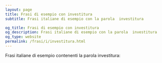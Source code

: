 ```yaml
---
layout: page
title: Frasi di esempio con investitura 
subtitle: Frasi italiane di esempio con la parola  investitura

og_title: Frasi di esempio con investitura 
og_description: Frasi italiane di esempio con la parola  investitura
og_type: website
permalink: /frasi/i/investitura.html
---
```


Frasi italiane di esempio contenenti la parola investitura:


